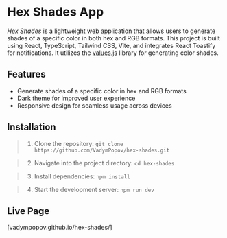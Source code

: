 # Hex Shades App

_Hex Shades_ is a lightweight web application that allows users to generate shades of a specific color in both hex and RGB formats. This project is built using React, TypeScript, Tailwind CSS, Vite, and integrates React Toastify for notifications. It utilizes the [values.js](https://noeldelgado.github.io/values.js/) library for generating color shades.

## Features

-   Generate shades of a specific color in hex and RGB formats
-   Dark theme for improved user experience
-   Responsive design for seamless usage across devices

## Installation

> 1. Clone the repository:
>    `git clone https://github.com/VadymPopov/hex-shades.git`

> 2. Navigate into the project directory:
>    `cd hex-shades`

> 3. Install dependencies:
>    `npm install`

> 4. Start the development server:
>    `npm run dev`

## Live Page

[vadympopov.github.io/hex-shades/]
